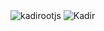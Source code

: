 <img src="https://komarev.com/ghpvc/?username=kadirootjs&label=Ziyaretçi%20Sayısı&color=552b75" alt="kadirootjs" />

<img src="https://readme-typing-svg.herokuapp.com?size=20&width=1024&lines=Hi!+I'm+Kadir.+I'm+interested+in+software." alt="Kadir" />
